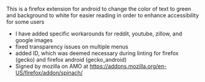 This is a firefox extension for android to change the color of text to green
and background to white for easier reading in order to enhance accessibility for some users

- I have added specific workarounds for reddit, youtube, zillow, and google images
- fixed transparency issues on multiple menus
- added ID, which was deemed necessary during linting for firefox (gecko) and firefox android (gecko_android)
- Signed by mozilla on AMO at https://addons.mozilla.org/en-US/firefox/addon/spinach/
